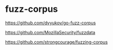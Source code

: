 # fuzz-corpus

https://github.com/dvyukov/go-fuzz-corpus

https://github.com/MozillaSecurity/fuzzdata

https://github.com/strongcourage/fuzzing-corpus
